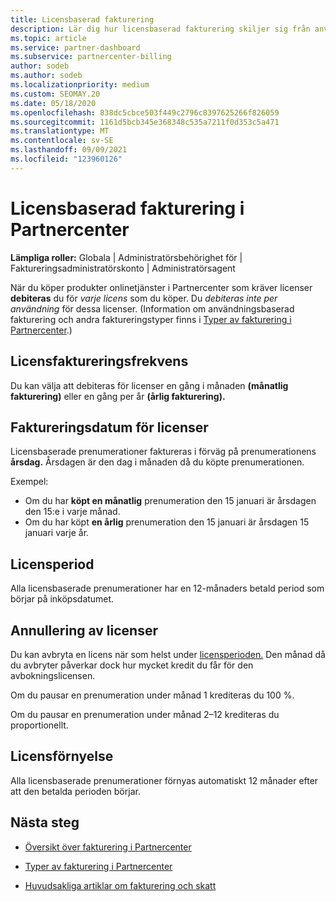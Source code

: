 ```yaml
---
title: Licensbaserad fakturering
description: Lär dig hur licensbaserad fakturering skiljer sig från användningsbaserad fakturering i Partnercenter, inklusive hur du debiteras per licens (inte efter licensanvändning).
ms.topic: article
ms.service: partner-dashboard
ms.subservice: partnercenter-billing
author: sodeb
ms.author: sodeb
ms.localizationpriority: medium
ms.custom: SEOMAY.20
ms.date: 05/18/2020
ms.openlocfilehash: 838dc5cbce503f449c2796c8397625266f826059
ms.sourcegitcommit: 1161d5bcb345e368348c535a7211f0d353c5a471
ms.translationtype: MT
ms.contentlocale: sv-SE
ms.lasthandoff: 09/09/2021
ms.locfileid: "123960126"
---
```

# <a name="license-based-billing-in-partner-center"></a>Licensbaserad fakturering i Partnercenter

**Lämpliga roller:** Globala | Administratörsbehörighet för | Faktureringsadministratörskonto | Administratörsagent

När du köper produkter onlinetjänster i Partnercenter som kräver licenser **debiteras** du för *varje licens* som du köper. Du *debiteras inte per användning* för dessa licenser. (Information om användningsbaserad fakturering och andra faktureringstyper finns i [Typer av fakturering i Partnercenter](./billing-basics.md).)

## <a name="license-billing-frequency"></a>Licensfaktureringsfrekvens

Du kan välja att debiteras för licenser en gång i månaden **(månatlig fakturering)** eller en gång per år **(årlig fakturering).** 

## <a name="billing-date-for-licenses"></a>Faktureringsdatum för licenser

Licensbaserade prenumerationer faktureras i förväg på prenumerationens **årsdag.** Årsdagen är den dag i månaden då du köpte prenumerationen.

Exempel:

- Om du har **köpt en månatlig** prenumeration den 15 januari är årsdagen den 15:e i varje månad.
- Om du har köpt **en årlig** prenumeration den 15 januari är årsdagen 15 januari varje år.

## <a name="license-term"></a>Licensperiod

Alla licensbaserade prenumerationer har en 12-månaders betald period som börjar på inköpsdatumet.

## <a name="license-cancellation"></a>Annullering av licenser

Du kan avbryta en licens när som helst under [licensperioden.](#license-term) Den månad då du avbryter påverkar dock hur mycket kredit du får för den avbokningslicensen.

Om du pausar en prenumeration under månad 1 krediteras du 100 %.

Om du pausar en prenumeration under månad 2–12 krediteras du proportionellt.

## <a name="license-renewal"></a>Licensförnyelse

Alla licensbaserade prenumerationer förnyas automatiskt 12 månader efter att den betalda perioden börjar.

## <a name="next-steps"></a>Nästa steg

- [Översikt över fakturering i Partnercenter](billing-basics.md)

- [Typer av fakturering i Partnercenter](./billing-basics.md)

- [Huvudsakliga artiklar om fakturering och skatt](billing.md)